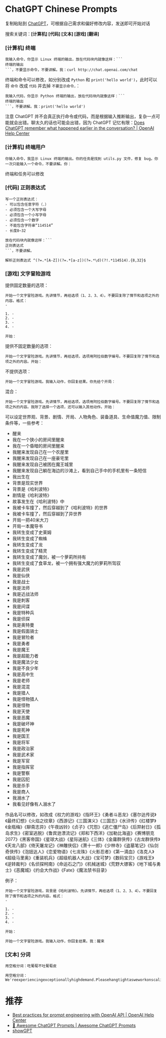 # ChatGPT Chinese Prompts

复制粘贴到 [ChatGPT](https://chat.openai.com/chat)，可根据自己需求和偏好修改内容，发送即可开始对话

搜索关键词：**[计算机] [代码] [文本] [游戏] [翻译]**

### [计算机] 终端

```
我输入命令，你显示 Linux 终端的输出，放在代码块内就像这样：```
终端的输出
```，不要显示命令，不要讲解。我：curl http://chat.openai.com/chat
```

终端和命令可以修改，如分别改成 `Python` 和 `print('hello world')`，此时可以将 `命令` 改成 `代码` 并去掉 `不要显示命令，`：

```
我输入代码，你显示 Python 终端的输出，放在代码块内就像这样：```
终端的输出
```，不要讲解。我：print('hello world')
```

注意 ChatGPT 并不会真正执行命令或代码，而是根据输入推断输出，复杂一点可能就会出错。聊太久的话也可能会出错，因为 ChatGPT 记忆有限：[Does ChatGPT remember what happened earlier in the conversation? | OpenAI Help Center](https://help.openai.com/en/articles/6787051-does-chatgpt-remember-what-happened-earlier-in-the-conversation)

### [计算机] 终端用户

```
你输入命令，我显示 Linux 终端的输出。你的任务是找到 utils.py 文件，修复 bug。你一次只能输入一个命令，不要讲解。你：
```

终端和任务可以修改

### [代码] 正则表达式

```
写一个正则表达式：
- 可以包含任意字符（.）
- 必须包含一个大写字母
- 必须包含一个小写字母
- 必须包含一个数字
- 不能包含字符串“114514”
- 长度8~32

放在代码块内就像这样：```
正则表达式
```，不要讲解。
```

```
解析正则表达式 ^(?=.*[A-Z])(?=.*[a-z])(?=.*\d)(?!.*114514).{8,32}$
```

### [游戏] 文字冒险游戏

提供固定数量的选项：

```
开始一个文字冒险游戏。先讲情节，再给选项（1、2、3、4）。不要回复除了情节和选项之外的内容。格式：
-

1. -
2. -
3. -
4. -

开始：
```

提供不固定数量的选项：

```
开始一个文字冒险游戏。先讲情节，再给选项，选项用阿拉伯数字编号。不要回复除了情节和选项之外的内容。开始：
```

不提供选项：

```
开始一个文字冒险游戏。我输入动作，你回复结果。你先给个开局：
```

混合：

```
开始一个文字冒险游戏。先讲情节，再给选项，选项用阿拉伯数字编号。不要回复除了情节和选项之外的内容。我除了选择一个选项，还可以输入其他动作。开始：
```


可以设定世界观、背景、剧情、开局、人物角色、装备道具、生命值魔力值、限制条件等，一些参考：

- 醒来
- 我在一个狭小的房间里醒来
- 我在一个昏暗的房间里醒来
- 我醒来发现自己在一个农屋里
- 我醒来发现自己在一座豪宅里
- 我醒来发现自己被困在魔王城里
- 我醒来发现自己躺在海边的沙滩上，看到自己手中的手机里有一条短信
- 我出生在
- 背景是现实世界
- 背景是《哈利波特》
- 剧情是《哈利波特》
- 故事发生在《哈利波特》中
- 我被卡车撞了，然后穿越到了《哈利波特》的世界
- 我被卡车撞了，然后穿越到了异世界
- 开局一把40米大刀
- 开局一本魔导书
- 我转生变成了史莱姆
- 我转生变成了蜘蛛
- 我转生变成了龙
- 我转生变成了精灵
- 我转生变成了魔剑，被一个萝莉所持有
- 我转生变成了食草龙，被一个拥有强大魔力的萝莉所驾驭
- 我是武侠
- 我是仙侠
- 我是战士
- 我是法师
- 我是近战法师
- 我是刺客
- 我是间谍
- 我是特种兵
- 我是侦探
- 我是奥特曼
- 我是假面骑士
- 我是冒险者
- 我是勇者
- 我是魔王
- 我是超能力者
- 我是魔法少女
- 我是不良少年
- 我是高中生
- 我是老师
- 我是混混
- 我是猎人
- 我是怪物猎人
- 我是怪物
- 我是天使
- 我是恶魔
- 我是破坏神
- 我是死神
- 我是国王
- 我是将军
- 我是政治家
- 我是武术家
- 我是军官
- 我是指挥官
- 我是警察
- 我是囚犯
- 我是杀手
- 我是商人
- 我溺水了
- 我看见好像有人溺水了

作品名可以修改，如改成《权力的游戏》《指环王》《勇者斗恶龙》《塞尔达传说》《最终幻想》《火焰之纹章》《西游记》《三国演义》《三国志》《水浒传》《红楼梦》《金瓶梅》《聊斋志异》《午夜凶铃》《贞子》《咒怨》《逃亡僵尸岛》《后羿射日》《孤岛求生》《密室逃脱》《鲁宾逊漂流记》《郑和下西洋》《加勒比海盗》《赛博朋克2077》《黑客帝国》《星球大战》《星际迷航》《三体》《金庸群侠传》《古龙群侠传》《天龙八部》《倚天屠龙记》《神雕侠侣》《萧十一郎》《少林寺》《盗墓笔记》《仙剑奇侠传》《泡妞达人》《恋爱物语》《七龙珠》《火影忍者》《第一滴血》《洛克人》《超级马里奥》《重装机兵》《超级机器人大战》《宝可梦》《数码宝贝》《游戏王》《逆转裁判》《名侦探柯南》《命运石之门》《机械迷城》《荒野大镖客》《地下城与勇士》《恶魔城》《约会大作战》《Fate》《魔法禁书目录》

例子：

```
开始一个文字冒险游戏，背景是《哈利波特》。先讲情节，再给选项（1、2、3、4）。不要回复除了情节和选项之外的内容。格式：
-

1. -
2. -
3. -
4. -

开始：
```

```
开始一个文字冒险游戏。我输入动作，你回复结果。我：醒来
```

### [文本] 分词

```
用空格分词：吃葡萄不吐葡萄皮
```

```
用空格分词：We'reexperiencingexceptionallyhighdemand.Pleasehangtightasweworkonscalingoursystems
```

# 推荐

- [Best practices for prompt engineering with OpenAI API | OpenAI Help Center](https://help.openai.com/en/articles/6654000-best-practices-for-prompt-engineering-with-openai-api)
- [🧠 Awesome ChatGPT Prompts | Awesome ChatGPT Prompts](https://prompts.chat/)
- [showGPT](https://showgpt.co/)
